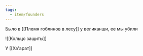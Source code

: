 ```yaml
---
tags:
  - item/founders
---
```



Было в [[Племя гоблинов в лесу]] у великанши, ее мы убили

![[Кольцо защиты]]

У [[Ха'арат]]
